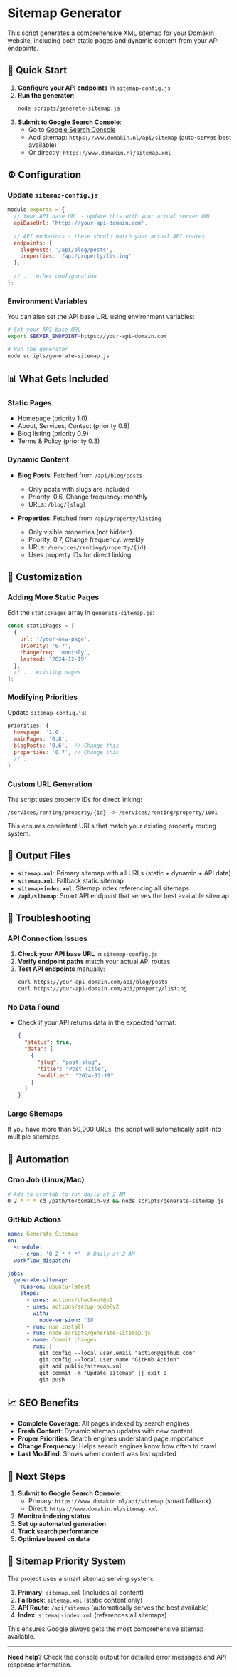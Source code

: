 # Sitemap Generator

This script generates a comprehensive XML sitemap for your Domakin website, including both static pages and dynamic content from your API endpoints.

## 🚀 Quick Start

1. **Configure your API endpoints** in `sitemap-config.js`
2. **Run the generator**:
   ```bash
   node scripts/generate-sitemap.js
   ```
3. **Submit to Google Search Console**:
   - Go to [Google Search Console](https://search.google.com/search-console)
   - Add sitemap: `https://www.domakin.nl/api/sitemap` (auto-serves best available)
   - Or directly: `https://www.domakin.nl/sitemap.xml`

## ⚙️ Configuration

### Update `sitemap-config.js`

```javascript
module.exports = {
  // Your API base URL - update this with your actual server URL
  apiBaseUrl: 'https://your-api-domain.com',
  
  // API endpoints - these should match your actual API routes
  endpoints: {
    blogPosts: '/api/blog/posts',
    properties: '/api/property/listing'
  },
  
  // ... other configuration
};
```

### Environment Variables

You can also set the API base URL using environment variables:

```bash
# Set your API base URL
export SERVER_ENDPOINT=https://your-api-domain.com

# Run the generator
node scripts/generate-sitemap.js
```

## 📊 What Gets Included

### Static Pages
- Homepage (priority 1.0)
- About, Services, Contact (priority 0.8)
- Blog listing (priority 0.9)
- Terms & Policy (priority 0.3)

### Dynamic Content
- **Blog Posts**: Fetched from `/api/blog/posts`
  - Only posts with slugs are included
  - Priority: 0.6, Change frequency: monthly
  - URLs: `/blog/{slug}`

- **Properties**: Fetched from `/api/property/listing`
  - Only visible properties (not hidden)
  - Priority: 0.7, Change frequency: weekly
  - URLs: `/services/renting/property/{id}`
  - Uses property IDs for direct linking

## 🔧 Customization

### Adding More Static Pages

Edit the `staticPages` array in `generate-sitemap.js`:

```javascript
const staticPages = [
  {
    url: '/your-new-page',
    priority: '0.7',
    changefreq: 'monthly',
    lastmod: '2024-12-19'
  },
  // ... existing pages
];
```

### Modifying Priorities

Update `sitemap-config.js`:

```javascript
priorities: {
  homepage: '1.0',
  mainPages: '0.8',
  blogPosts: '0.6',  // Change this
  properties: '0.7', // Change this
  // ...
}
```

### Custom URL Generation

The script uses property IDs for direct linking:
```
/services/renting/property/{id} -> /services/renting/property/1001
```

This ensures consistent URLs that match your existing property routing system.

## 📁 Output Files

- **`sitemap.xml`**: Primary sitemap with all URLs (static + dynamic + API data)
- **`sitemap.xml`**: Fallback static sitemap
- **`sitemap-index.xml`**: Sitemap index referencing all sitemaps
- **`/api/sitemap`**: Smart API endpoint that serves the best available sitemap

## 🐛 Troubleshooting

### API Connection Issues

1. **Check your API base URL** in `sitemap-config.js`
2. **Verify endpoint paths** match your actual API routes
3. **Test API endpoints** manually:
   ```bash
   curl https://your-api-domain.com/api/blog/posts
   curl https://your-api-domain.com/api/property/listing
   ```

### No Data Found

- Check if your API returns data in the expected format:
  ```json
  {
    "status": true,
    "data": [
      {
        "slug": "post-slug",
        "title": "Post Title",
        "modified": "2024-12-19"
      }
    ]
  }
  ```

### Large Sitemaps

If you have more than 50,000 URLs, the script will automatically split into multiple sitemaps.

## 🔄 Automation

### Cron Job (Linux/Mac)

```bash
# Add to crontab to run daily at 2 AM
0 2 * * * cd /path/to/domakin-v3 && node scripts/generate-sitemap.js
```

### GitHub Actions

```yaml
name: Generate Sitemap
on:
  schedule:
    - cron: '0 2 * * *'  # Daily at 2 AM
  workflow_dispatch:

jobs:
  generate-sitemap:
    runs-on: ubuntu-latest
    steps:
      - uses: actions/checkout@v2
      - uses: actions/setup-node@v2
        with:
          node-version: '18'
      - run: npm install
      - run: node scripts/generate-sitemap.js
      - name: Commit changes
        run: |
          git config --local user.email "action@github.com"
          git config --local user.name "GitHub Action"
          git add public/sitemap.xml
          git commit -m "Update sitemap" || exit 0
          git push
```

## 📈 SEO Benefits

- **Complete Coverage**: All pages indexed by search engines
- **Fresh Content**: Dynamic sitemap updates with new content
- **Proper Priorities**: Search engines understand page importance
- **Change Frequency**: Helps search engines know how often to crawl
- **Last Modified**: Shows when content was last updated

## 🎯 Next Steps

1. **Submit to Google Search Console**:
   - Primary: `https://www.domakin.nl/api/sitemap` (smart fallback)
   - Direct: `https://www.domakin.nl/sitemap.xml`
2. **Monitor indexing status**
3. **Set up automated generation**
4. **Track search performance**
5. **Optimize based on data**

## 🔄 Sitemap Priority System

The project uses a smart sitemap serving system:

1. **Primary**: `sitemap.xml` (includes all content)
2. **Fallback**: `sitemap.xml` (static content only)
3. **API Route**: `/api/sitemap` (automatically serves the best available)
4. **Index**: `sitemap-index.xml` (references all sitemaps)

This ensures Google always gets the most comprehensive sitemap available.

---

**Need help?** Check the console output for detailed error messages and API response information.
